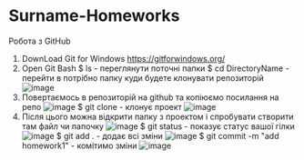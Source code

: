 # Surname-Homeworks
Робота з GitHub
1. DownLoad Git for Windows https://gitforwindows.org/
2. Open Git Bash
$ ls - переглянути поточні папки
$ cd DirectoryName - перейти в потрібно папку куди будете клонувати репозиторій
![image](https://user-images.githubusercontent.com/45690640/228301747-dd2c58c9-256a-4668-b0f2-156541be3ad8.png)
3. Повертаємось в репозиторій на github та копіюємо посилання на репо
![image](https://user-images.githubusercontent.com/45690640/228302549-613f06a2-6657-40e2-a1d6-832d7e019f51.png)
$ git clone - клонує проект
![image](https://user-images.githubusercontent.com/45690640/228302771-227868c5-7748-4ff5-bff1-423fe91b84c7.png)
4. Після цього можна відкрити папку з проектом і спробувати створити там файл чи папочку
![image](https://user-images.githubusercontent.com/45690640/228303528-1cc9d3fb-21c9-416c-9943-ce09b8160bc0.png)
$ git status - показує статус вашої гілки
![image](https://user-images.githubusercontent.com/45690640/228303690-eb0ca8de-a60d-4802-9260-2962b18c8e78.png)
$ git add . - додає всі зміни
![image](https://user-images.githubusercontent.com/45690640/228304018-d30f2bb3-67ac-4e69-ac05-3803281b7cb4.png)
$ git commit -m "add homework1" - комітимо зміни
![image](https://user-images.githubusercontent.com/45690640/228304310-b981bedd-300a-4e14-b819-aed4e9dca599.png)
